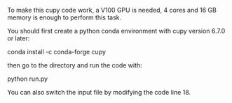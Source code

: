 To make this cupy code work, a V100 GPU is needed, 4 cores and 16 GB memory is enough to perform this task.

You should first create a python conda environment with cupy version 6.7.0 or later: 

conda install -c conda-forge cupy

then go to the directory and run the code with:

python run.py

You can also switch the input file by modifying the code line 18.
